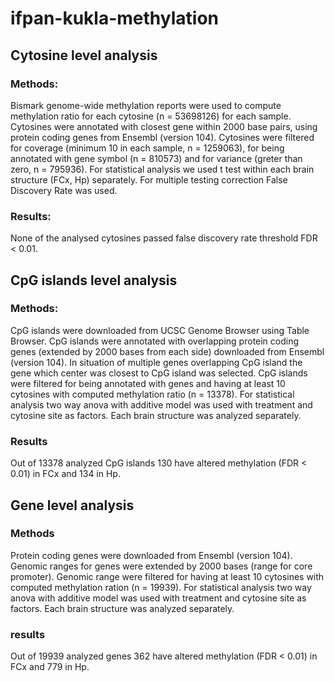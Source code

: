 # ifpan-kukla-methylation

## Cytosine level analysis

### Methods:
Bismark genome-wide methylation reports were used to compute methylation ratio for each cytosine (n = 53698126) for each sample. Cytosines were annotated with closest gene within 2000 base pairs, using protein coding genes from Ensembl (version 104). Cytosines were filtered for coverage (minimum 10 in each sample, n = 1259063), for being annotated with gene symbol (n = 810573) and for variance (greter than zero, n = 795936). For statistical analysis we used t test within each brain structure (FCx, Hp) separately. For multiple testing correction False Discovery Rate was used.

### Results:
None of the analysed cytosines passed false discovery rate threshold FDR < 0.01.

## CpG islands level analysis

### Methods:
CpG islands were downloaded from UCSC Genome Browser using Table Browser. CpG islands were annotated with overlapping protein coding genes (extended by 2000 bases from each side) downloaded from Ensembl (version 104). In situation of multiple genes overlapping CpG island the gene which center was closest to CpG island was selected. CpG islands were filtered for being annotated with genes and having at least 10 cytosines with computed methylation ratio (n = 13378). For statistical analysis two way anova with additive model was used with treatment and cytosine site as factors. Each brain structure was analyzed separately.

### Results
Out of 13378 analyzed CpG islands 130 have altered methylation (FDR < 0.01) in FCx and 134 in Hp.

## Gene level analysis
### Methods
Protein coding genes were downloaded from Ensembl (version 104). Genomic ranges for genes were extended by 2000 bases (range for core promoter). Genomic range were filtered for having at least 10 cytosines with computed methylation ration (n = 19939). For statistical analysis two way anova with additive model was used with treatment and cytosine site as factors. Each brain structure was analyzed separately.

### results
Out of 19939 analyzed genes 362 have altered methylation (FDR < 0.01) in FCx and 779 in Hp.
